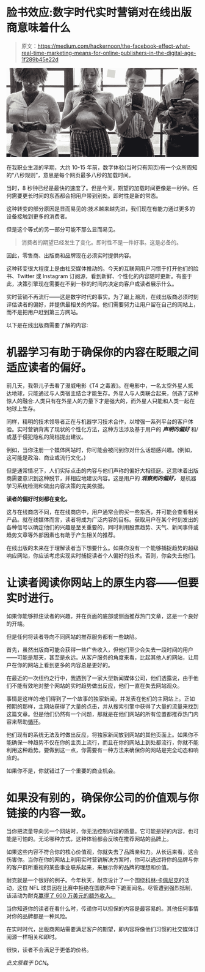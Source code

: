 # 脸书效应:数字时代实时营销对在线出版商意味着什么

> 原文：<https://medium.com/hackernoon/the-facebook-effect-what-real-time-marketing-means-for-online-publishers-in-the-digital-age-1f289b45e22d>

![](img/56c3f299e50848c821029bbee95b6c79.png)

在我职业生涯的早期，大约 10-15 年前，数字体验(当时只有网页)有一个众所周知的“八秒规则”，意思是每个网页最多八秒的加载时间。

当时，8 秒钟已经是最快的速度了。但是今天，期望的加载时间更像是一秒钟。任何需要更长时间的东西都会把用户带到别处。即时性是新的常态。

这种转变的部分原因是显而易见的:技术越来越先进，我们现在有能力通过更多的设备接触到更多的消费者。

但是这个等式的另一部分可能不那么显而易见。

> 消费者的期望已经发生了变化。即时性不是一件好事。这是必备的。

因此，零售商、出版商和品牌现在必须实时提供内容。

这种转变很大程度上是由社交媒体推动的。今天的互联网用户习惯于打开他们的脸书、Twitter 或 Instagram 订阅源，看到新鲜、个性化的内容随时更新。有鉴于此，决策引擎现在需要在不到一秒的时间内决定向客户或读者展示什么。

实时营销不再流行——这是数字时代的事实。为了跟上潮流，在线出版商必须时刻评估读者的偏好，并提供最相关的内容。他们需要努力让用户留在自己的网站上，而不是把用户赶到第三方网站。

以下是在线出版商需要了解的内容:

# **机器学习有助于确保你的内容在眨眼之间适应读者的偏好。**

前几天，我带儿子去看了漫威电影《T4 之毒液》。在电影中，一名太空外星人抵达地球，只能通过与人类宿主结合才能生存。外星人与人类联合起来，创造了这种惊人的融合:人类只有在外星人的力量下才是强大的，而外星人只能和人类一起在地球上生存。

同样，精明的技术领导者正在与机器学习技术合作，以增强一系列平台的客户体验。实时营销背离了现状的个性化方法，这种方法涉及基于用户的 ***声明的偏好*** 和/或基于侵犯隐私的简档提出建议。

例如，当你注册一个媒体网站时，你可能会被问到你对什么话题感兴趣。(例如，这可能是政治、商业或流行文化。)

但是通常情况下，人们实际点击的内容与他们声称的偏好大相径庭。这意味着出版商需要意识到这种脱节，并相应地建议内容。这是用户的 ***观察到的偏好，*** 是机器学习系统检测和做出内容决策的完美依据。

**读者的偏好时刻都在变化。**

这与在线商店不同，在在线商店中，用户通常会购买一些东西，并可能会查看相关产品。就在线媒体而言，读者将成为广泛内容的目标。获取用户在某个时刻发出的各种信号以确定他们的兴趣是至关重要的，同时利用股票趋势、天气、新闻事件或趋势文章等外部因素也有助于产生相关的推荐。

在线出版的未来在于理解读者当下想要什么。如果你没有一个能够捕捉趋势的超级响应网站，你应该考虑实现实时捕捉读者个人偏好的技术。否则，你会失去他们。

# 让读者阅读你网站上的原生内容——但要实时进行。

如果你能够抓住读者的兴趣，并在页面的底部或侧面推荐热门文章，这是一个良好的开端。

但是任何将读者导向不同网站的推荐服务都有一些缺陷。

首先，虽然出版商可能会获得一些广告收入，但他们至少会失去一段时间的用户——可能是那天，甚至是永远。从客户服务的角度来看，比起其他人的网站，让用户在你的网站上看到更多的内容总是更好的。

在最近的一次纽约之行中，我遇到了一家大型新闻媒体公司，他们透露说，由于他们不能有效地对整个网站的实时趋势做出反应，他们一直在失去网站观众。

事情是这样的:他们得到了一个故事的独家新闻，并发表在他们的主网站上。正如预期的那样，主网站获得了大量的点击，并从搜索引擎中获得了大量的流量来找到这篇文章。但是他们仍然有一个问题，那就是在他们网站的所有位置都推荐热门内容来帮助[循环](https://digitalcontentnext.org/blog/2018/10/10/strategies-to-drive-audience-recirculation-on-your-news-site/)。

他们现有的系统无法及时做出反应，将独家新闻放到网站的其他页面上。如果你不能确保一种趋势不仅在你的主页上流行，而且在你的网站上到处都流行，你就不能利用这种趋势。要做到这一点，你需要有一种方法来确保你的网站是完全动态和响应的。

如果你不是，你就错过了一个重要的商业机会。

# 如果没有别的，确保你公司的价值观与你链接的内容一致。

当你把流量导向另一个网站时，你无法控制内容的质量。它可能是好的内容，也可能是可怕的。无论哪种方式，这种体验都会反映在推荐网站的品牌上。

如果这些内容不符合你的核心价值观，你就失去了品牌亲和力。从长远来看，这会伤害你。当你在你的网站上利用实时营销解决方案时，你可以通过将你的品牌与你的客户群所重视的某些事业联系起来，来展示你的品牌的理想和价值。

耐克就是一个很好的例子。今年秋天，耐克设计了一个围绕[科林·卡佩尼克](http://www.nfl.com/news/story/0ap3000000691077/article/colin-kaepernick-explains-why-he-sat-during-national-anthem)的活动，这位 NFL 球员因在比赛中拒绝在国歌声中下跪而闻名。尽管遭到强烈抵制，该活动为耐克[赢得了 600 万美元的额外收入。](https://www.vox.com/2018/9/24/17895704/nike-colin-kaepernick-boycott-6-billion)

当你知道你的读者在看什么时，传递你可以担保的内容是最容易的。其他任何事情对你的品牌都是一种风险。

在实时时代，出版商网站需要满足客户的期望，即内容将像他们习惯的社交媒体订阅源一样相关和即时。

很快，读者不会满足于更低的价格。

*此文原载于 DCN*[](https://digitalcontentnext.org/blog/2018/10/16/the-facebook-effect-what-real-time-marketing-means-for-online-publishers-in-the-digital-age/)**。**
